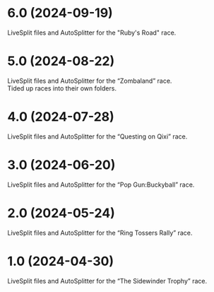 # 6.0 (2024-09-19)

LiveSplit files and AutoSplitter for the "Ruby's Road" race.   

# 5.0 (2024-08-22)

LiveSplit files and AutoSplitter for the “Zombaland” race.   
Tided up races into their own folders.

# 4.0 (2024-07-28)

LiveSplit files and AutoSplitter for the “Questing on Qixi” race.

# 3.0 (2024-06-20)

LiveSplit files and AutoSplitter for the “Pop Gun:Buckyball” race.

# 2.0 (2024-05-24)

LiveSplit files and AutoSplitter for the “Ring Tossers Rally” race.

# 1.0 (2024-04-30)

LiveSplit files and AutoSplitter for the “The Sidewinder Trophy” race.
